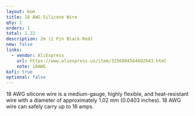 ```yaml
---
layout: bom
title: 18 AWG Silicone Wire
qty: 1
orders: 1
total: 1.22
description: 2m (2 Pin Black-Red)
new: false
links:
  - vendor: AliExpress
    url: https://www.aliexpress.us/item/3256804564602643.html
    note: 18AWG
kofi: true
optional: false
---
```


18 AWG silicone wire is a medium-gauge, highly flexible, and heat-resistant wire with a diameter of approximately 1.02
mm (0.0403 inches). 18 AWG wire can safely carry up to 16 amps.
